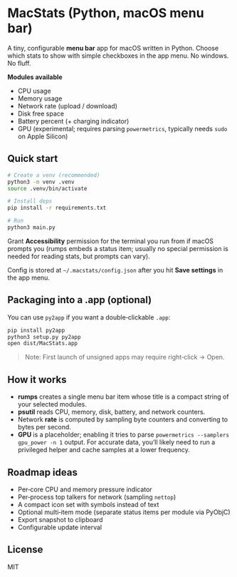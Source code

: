 # MacStats (Python, macOS menu bar)

A tiny, configurable **menu bar** app for macOS written in Python. Choose which stats to show with simple checkboxes in the app menu. No windows. No fluff.

**Modules available**
- CPU usage
- Memory usage
- Network rate (upload / download)
- Disk free space
- Battery percent (+ charging indicator)
- GPU (experimental; requires parsing `powermetrics`, typically needs `sudo` on Apple Silicon)

## Quick start

```bash
# Create a venv (recommended)
python3 -m venv .venv
source .venv/bin/activate

# Install deps
pip install -r requirements.txt

# Run
python3 main.py
```

Grant **Accessibility** permission for the terminal you run from if macOS prompts you (rumps embeds a status item; usually no special permission is needed for reading stats, but prompts can vary).

Config is stored at `~/.macstats/config.json` after you hit **Save settings** in the app menu.

## Packaging into a .app (optional)
You can use `py2app` if you want a double‑clickable `.app`:

```bash
pip install py2app
python3 setup.py py2app
open dist/MacStats.app
```

> Note: First launch of unsigned apps may require right‑click → Open.

## How it works

- **rumps** creates a single menu bar item whose title is a compact string of your selected modules.
- **psutil** reads CPU, memory, disk, battery, and network counters.
- Network **rate** is computed by sampling byte counters and converting to bytes per second.
- **GPU** is a placeholder; enabling it tries to parse `powermetrics --samplers gpu_power -n 1` output. For accurate data, you’ll likely need to run a privileged helper and cache samples at a lower frequency.

## Roadmap ideas
- Per‑core CPU and memory pressure indicator
- Per‑process top talkers for network (sampling `nettop`)
- A compact icon set with symbols instead of text
- Optional multi‑item mode (separate status items per module via PyObjC)
- Export snapshot to clipboard
- Configurable update interval

## License
MIT
